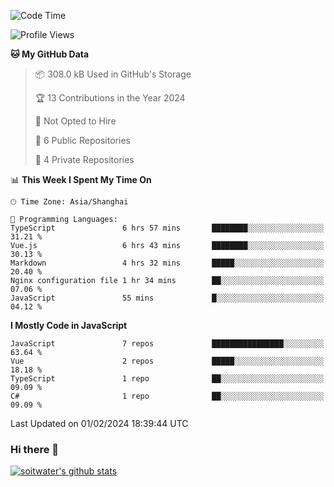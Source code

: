 <!--START_SECTION:waka-->
![Code Time](http://img.shields.io/badge/Code%20Time-3%2C102%20hrs%202%20mins-blue)

![Profile Views](http://img.shields.io/badge/Profile%20Views-0-blue)

**🐱 My GitHub Data** 

> 📦 308.0 kB Used in GitHub's Storage 
 > 
> 🏆 13 Contributions in the Year 2024
 > 
> 🚫 Not Opted to Hire
 > 
> 📜 6 Public Repositories 
 > 
> 🔑 4 Private Repositories 
 > 
📊 **This Week I Spent My Time On** 

```text
🕑︎ Time Zone: Asia/Shanghai

💬 Programming Languages: 
TypeScript               6 hrs 57 mins       ████████░░░░░░░░░░░░░░░░░   31.21 % 
Vue.js                   6 hrs 43 mins       ████████░░░░░░░░░░░░░░░░░   30.13 % 
Markdown                 4 hrs 32 mins       █████░░░░░░░░░░░░░░░░░░░░   20.40 % 
Nginx configuration file 1 hr 34 mins        ██░░░░░░░░░░░░░░░░░░░░░░░   07.06 % 
JavaScript               55 mins             █░░░░░░░░░░░░░░░░░░░░░░░░   04.12 % 
```

**I Mostly Code in JavaScript** 

```text
JavaScript               7 repos             ████████████████░░░░░░░░░   63.64 % 
Vue                      2 repos             █████░░░░░░░░░░░░░░░░░░░░   18.18 % 
TypeScript               1 repo              ██░░░░░░░░░░░░░░░░░░░░░░░   09.09 % 
C#                       1 repo              ██░░░░░░░░░░░░░░░░░░░░░░░   09.09 % 
```




 Last Updated on 01/02/2024 18:39:44 UTC
<!--END_SECTION:waka-->

### Hi there 👋
[![soitwater's github stats](https://github-readme-stats.vercel.app/api?username=soitwater)](https://github.com/soitwater/github-readme-stats)
